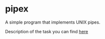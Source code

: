 # pipex
A simple program that implements UNIX pipes.

Description of the task you can find [here](./pipex.pdf)
